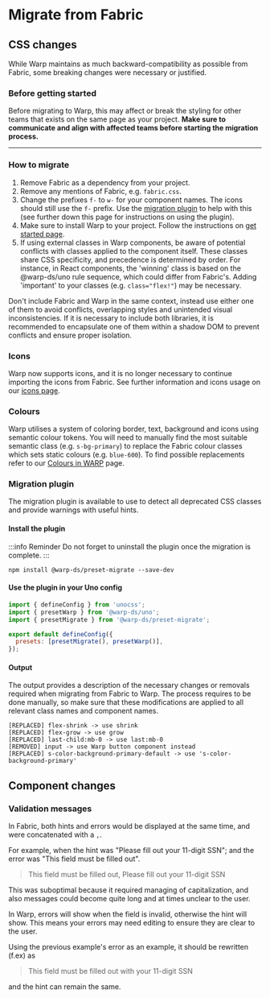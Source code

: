 # Migrate from Fabric

## CSS changes

While Warp maintains as much backward-compatibility as possible from Fabric,
some breaking changes were necessary or justified.

### Before getting started
Before migrating to Warp, this may affect or break the styling for other teams that exists on the same page as your project.
**Make sure to communicate and align with affected teams before starting the migration process.**

---

### How to migrate

1. Remove Fabric as a dependency from your project.
2. Remove any mentions of Fabric, e.g. `fabric.css`.
3. Change the prefixes `f-` to `w-` for your component names. The icons should still use the `f-` prefix.
   Use the [migration plugin](https://github.com/warp-ds/preset-migrate) to help with this (see further down this page for instructions on using the plugin).
4. Make sure to install Warp to your project.
   Follow the instructions on [get started page](../).
5. If using external classes in Warp components, be aware of potential conflicts with classes applied to the component itself.
   These classes share CSS specificity, and precedence is determined by order.
   For instance, in React components, the 'winning' class is based on the @warp-ds/uno rule sequence, which could differ from Fabric's.
   Adding 'important' to your classes (e.g. `class="flex!"`) may be necessary.

Don't include Fabric and Warp in the same context, instead use either one of them to avoid conflicts, overlapping styles and unintended visual inconsistencies.
If it is necessary to include both libraries, it is recommended to encapsulate one of them within a shadow DOM to prevent conflicts and ensure proper isolation.

### Icons
Warp now supports icons, and it is no longer necessary to continue importing the icons from Fabric.
See further information and icons usage on our [icons page](/components/icons/).

### Colours
Warp utilises a system of coloring border, text, background and icons using semantic colour tokens.
You will need to manually find the most suitable semantic class (e.g. `s-bg-primary`) to replace the Fabric colour classes which sets static colours (e.g. `blue-600`).
To find possible replacements refer to our [Colours in WARP](https://warp-ds.github.io/colour-tokens-overview/) page.

### Migration plugin
The migration plugin is available to use to detect all deprecated CSS classes and provide warnings with useful hints.

#### Install the plugin
:::info Reminder
Do not forget to uninstall the plugin once the migration is complete.
:::

```shell
npm install @warp-ds/preset-migrate --save-dev
```

#### Use the plugin in your Uno config

```js
import { defineConfig } from 'unocss';
import { presetWarp } from '@warp-ds/uno';
import { presetMigrate } from '@warp-ds/preset-migrate';

export default defineConfig({
  presets: [presetMigrate(), presetWarp()],
});
```

#### Output
The output provides a description of the necessary changes or removals required when migrating from Fabric to Warp.
The process requires to be done manually, so make sure that these modifications are applied to all relevant class names and component names.

```
[REPLACED] flex-shrink -> use shrink
[REPLACED] flex-grow -> use grow
[REPLACED] last-child:mb-0 -> use last:mb-0
[REMOVED] input -> use Warp button component instead
[REPLACED] s-color-background-primary-default -> use 's-color-background-primary'
```

## Component changes

### Validation messages
In Fabric, both hints and errors would be displayed at the same time, and were concatenated with a `,`.

For example, when the hint was "Please fill out your 11-digit SSN"; and the error was "This field must be filled out".

> This field must be filled out, Please fill out your 11-digit SSN

This was suboptimal because it required managing of capitalization, and also messages could become quite long and at times unclear to the user.

In Warp, errors will show when the field is invalid, otherwise the hint will show. This means your errors may need editing to ensure they are clear to the user.

Using the previous example's error as an example, it should be rewritten (f.ex) as

> This field must be filled out with your 11-digit SSN

and the hint can remain the same.

<!--@include: ../colors.md-->
